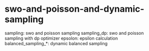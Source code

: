 # swo-and-poisson-and-dynamic-sampling
sampling: swo and poisson sampling
sampling_dp: swo and poisson sampling with dp optimizer
epsolon: epsilon calculation
balanced_sampling_\*: dynamic balanced sampling

